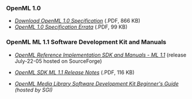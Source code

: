 ### OpenML 1.0

*   _[Download OpenML 1.0 Specification](https://www.khronos.org/files/openml_spec.pdf)_ (.PDF, 866 KB)
*   _[OpenML 1.0 Specification Errata](https://www.khronos.org/files/openml_spec_errata.pdf)_ (.PDF, 99 KB)

### OpenML ML 1.1 Software Development Kit and Manuals

*   _[OpenML Reference Implementation SDK and Manuals - ML 1.1](http://www.sourceforge.net/projects/oml-ri)_ (release July-22-05 hosted on SourceForge)

*   _[OpenML SDK ML 1.1 Release Notes](https://www.khronos.org/files/openml/OpenML_1_1_SDK_Release_Notes.pdf)_ (.PDF, 116 KB)
*   _[OpenML Media Library Software Development Kit Beginner's Guide](http://techpubs.sgi.com/library/tpl/cgi-bin/browse.cgi?coll=0650&db=bks&cmd=toc&pth=/SGI_Developer/MLSDK_BG) (hosted by SGI)_
